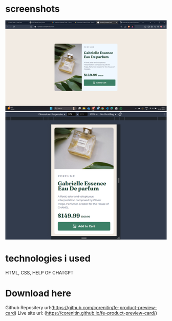 # screenshots 

![Desktop view](image-1.png)
![Mobile view ](image-2.png)

# technologies i used 

HTML, CSS, HELP OF CHATGPT 

# Download here

Github Repositery url:(https://github.com/corenitin/fe-product-preview-card)
Live site url: (https://corenitin.github.io/fe-product-preview-card/)